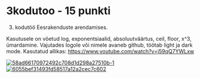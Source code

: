 # 3kodutoo - 15 punkti
3. kodutöö Eesrakenduste arendamises.

Kasutusele on võetud log, exponentsiaalid, absoluutväärtus, ceil, floor, x^3, ümardamine. Vajutades logole või nimele avaneb github, töötab light ja dark mode.
Kasutatud allikas: https://www.youtube.com/watch?v=j59qQ7YWLxw

<a href="https://ibb.co/d2krn1B"><img src="https://i.ibb.co/1qRLHhZ/58ad66170972492c708d1d298a27510b-1.png" alt="58ad66170972492c708d1d298a27510b-1" border="0"></a>
<a href="https://ibb.co/G9nKwbc"><img src="https://i.ibb.co/0KmgNdh/6055bef31493fd58517a12a2cec7c602.png" alt="6055bef31493fd58517a12a2cec7c602" border="0"></a>
